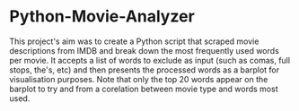 # Python-Movie-Analyzer
This project's aim was to create a Python script that scraped movie descriptions from IMDB and break down the most frequently used words per movie. It accepts a list of words to exclude as input (such as comas, full stops, the's, etc) and then presents the processed words as a barplot for visualisation purposes.
Note that only the top 20 words appear on the barplot to try and from a corelation between movie type and words most used.
